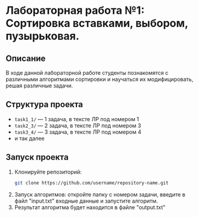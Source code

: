 # Лабораторная работа №1: Сортировка вставками, выбором, пузырьковая.

## Описание
В ходе данной лабораторной работе студенты познакомятся с различными алгоритмами сортировки и научаться их модифицировать, решая различные задачи.

## Структура проекта
- `task1_1/` — 1 задача, в тексте ЛР под номером 1
- `task2_3/` — 2 задача, в тексте ЛР под номером 3
- `task3_4/` — 3 задача, в тексте ЛР под номером 4
- и так далее


## Запуск проекта
1. Клонируйте репозиторий:
   ```bash
   git clone https://github.com/username/repository-name.git
2. Запуск алгоритмов: откройте папку с номером задачи, введите в файл "input.txt" входные данные и запустите алгоритм.
3. Результат алгоритма будет находится в файле "output.txt"